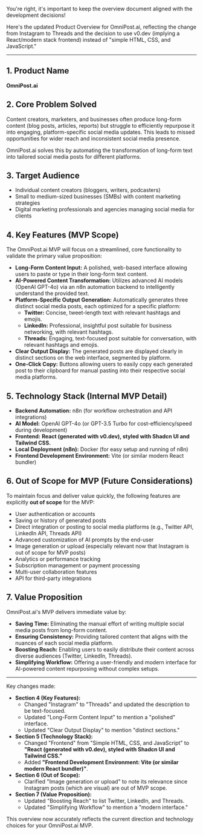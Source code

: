 You're right, it's important to keep the overview document aligned with the development decisions!

Here's the updated Product Overview for OmniPost.ai, reflecting the change from Instagram to Threads and the decision to use v0.dev (implying a React/modern stack frontend) instead of "simple HTML, CSS, and JavaScript."

---

## **1. Product Name**

**OmniPost.ai**

## **2. Core Problem Solved**

Content creators, marketers, and businesses often produce long-form content (blog posts, articles, reports) but struggle to efficiently repurpose it into engaging, platform-specific social media updates. This leads to missed opportunities for wider reach and inconsistent social media presence.

OmniPost.ai solves this by automating the transformation of long-form text into tailored social media posts for different platforms.

## **3. Target Audience**

*   Individual content creators (bloggers, writers, podcasters)
*   Small to medium-sized businesses (SMBs) with content marketing strategies
*   Digital marketing professionals and agencies managing social media for clients

## **4. Key Features (MVP Scope)**

The OmniPost.ai MVP will focus on a streamlined, core functionality to validate the primary value proposition:

*   **Long-Form Content Input:** A polished, web-based interface allowing users to paste or type in their long-form text content.
*   **AI-Powered Content Transformation:** Utilizes advanced AI models (OpenAI GPT-4o) via an n8n automation backend to intelligently understand the provided text.
*   **Platform-Specific Output Generation:** Automatically generates three distinct social media posts, each optimized for a specific platform:
    *   **Twitter:** Concise, tweet-length text with relevant hashtags and emojis.
    *   **LinkedIn:** Professional, insightful post suitable for business networking, with relevant hashtags.
    *   **Threads:** Engaging, text-focused post suitable for conversation, with relevant hashtags and emojis.
*   **Clear Output Display:** The generated posts are displayed clearly in distinct sections on the web interface, segmented by platform.
*   **One-Click Copy:** Buttons allowing users to easily copy each generated post to their clipboard for manual pasting into their respective social media platforms.

## **5. Technology Stack (Internal MVP Detail)**

*   **Backend Automation:** n8n (for workflow orchestration and API integrations)
*   **AI Model:** OpenAI GPT-4o (or GPT-3.5 Turbo for cost-efficiency/speed during development)
*   **Frontend:** **React (generated with v0.dev), styled with Shadcn UI and Tailwind CSS.**
*   **Local Deployment (n8n):** Docker (for easy setup and running of n8n)
*   **Frontend Development Environment:** Vite (or similar modern React bundler)

## **6. Out of Scope for MVP (Future Considerations)**

To maintain focus and deliver value quickly, the following features are explicitly **out of scope** for the MVP:

*   User authentication or accounts
*   Saving or history of generated posts
*   Direct integration or posting to social media platforms (e.g., Twitter API, LinkedIn API, Threads API)
*   Advanced customization of AI prompts by the end-user
*   Image generation or upload (especially relevant now that Instagram is out of scope for MVP posts)
*   Analytics or performance tracking
*   Subscription management or payment processing
*   Multi-user collaboration features
*   API for third-party integrations

## **7. Value Proposition**

OmniPost.ai's MVP delivers immediate value by:

*   **Saving Time:** Eliminating the manual effort of writing multiple social media posts from long-form content.
*   **Ensuring Consistency:** Providing tailored content that aligns with the nuances of each social media platform.
*   **Boosting Reach:** Enabling users to easily distribute their content across diverse audiences (Twitter, LinkedIn, Threads).
*   **Simplifying Workflow:** Offering a user-friendly and modern interface for AI-powered content repurposing without complex setups.

---

Key changes made:

*   **Section 4 (Key Features):**
    *   Changed "Instagram" to "Threads" and updated the description to be text-focused.
    *   Updated "Long-Form Content Input" to mention a "polished" interface.
    *   Updated "Clear Output Display" to mention "distinct sections."
*   **Section 5 (Technology Stack):**
    *   Changed "Frontend" from "Simple HTML, CSS, and JavaScript" to **"React (generated with v0.dev), styled with Shadcn UI and Tailwind CSS."**
    *   Added **"Frontend Development Environment: Vite (or similar modern React bundler)"**.
*   **Section 6 (Out of Scope):**
    *   Clarified "Image generation or upload" to note its relevance since Instagram posts (which are visual) are out of MVP scope.
*   **Section 7 (Value Proposition):**
    *   Updated "Boosting Reach" to list Twitter, LinkedIn, and Threads.
    *   Updated "Simplifying Workflow" to mention a "modern interface."

This overview now accurately reflects the current direction and technology choices for your OmniPost.ai MVP.